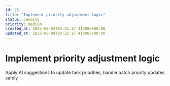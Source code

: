 ```yaml
---
id: 25
title: "Implement priority adjustment logic"
status: pending
priority: medium
created_at: 2025-08-04T03:25:17.413085+00:00
updated_at: 2025-08-04T03:25:17.413085+00:00
---
```


# Implement priority adjustment logic

Apply AI suggestions to update task priorities, handle batch priority updates safely